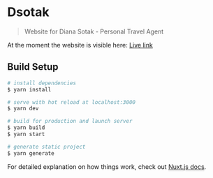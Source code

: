 # Dsotak 

> Website for Diana Sotak - Personal Travel Agent

At the moment the website is visible here:
[Live link](https://zen-blackwell-a7662a.netlify.com/)

## Build Setup

``` bash
# install dependencies
$ yarn install

# serve with hot reload at localhost:3000
$ yarn dev

# build for production and launch server
$ yarn build
$ yarn start

# generate static project
$ yarn generate
```

For detailed explanation on how things work, check out [Nuxt.js docs](https://nuxtjs.org).
